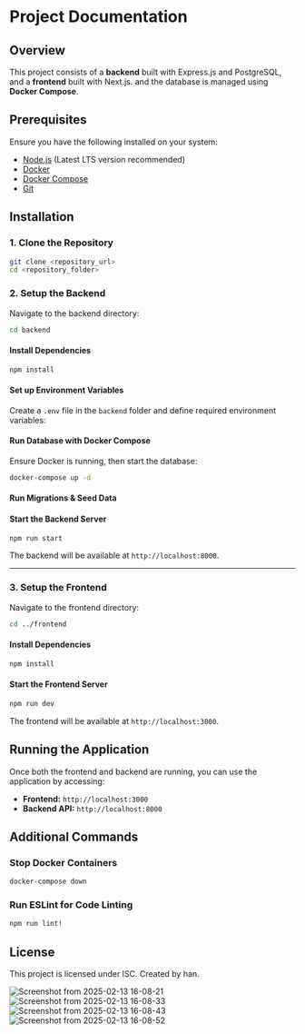 # Project Documentation

## Overview
This project consists of a **backend** built with Express.js and PostgreSQL, and a **frontend** built with Next.js. and the database is managed using **Docker Compose**.

## Prerequisites
Ensure you have the following installed on your system:
- [Node.js](https://nodejs.org/) (Latest LTS version recommended)
- [Docker](https://www.docker.com/)
- [Docker Compose](https://docs.docker.com/compose/)
- [Git](https://git-scm.com/)

## Installation

### 1. Clone the Repository
```bash
git clone <repository_url>
cd <repository_folder>
```

### 2. Setup the Backend

Navigate to the backend directory:
```bash
cd backend
```

#### Install Dependencies
```bash
npm install
```

#### Set up Environment Variables
Create a `.env` file in the `backend` folder and define required environment variables:

#### Run Database with Docker Compose
Ensure Docker is running, then start the database:
```bash
docker-compose up -d
```

#### Run Migrations & Seed Data

#### Start the Backend Server
```bash
npm run start
```
The backend will be available at `http://localhost:8000`.

---

### 3. Setup the Frontend

Navigate to the frontend directory:
```bash
cd ../frontend
```

#### Install Dependencies
```bash
npm install
```

#### Start the Frontend Server
```bash
npm run dev
```
The frontend will be available at `http://localhost:3000`.

## Running the Application
Once both the frontend and backend are running, you can use the application by accessing:
- **Frontend:** `http://localhost:3000`
- **Backend API:** `http://localhost:8000`

## Additional Commands

### Stop Docker Containers
```bash
docker-compose down
```

### Run ESLint for Code Linting
```bash
npm run lint!

```



## License
This project is licensed under ISC. Created by han.

![Screenshot from 2025-02-13 16-08-21](https://github.com/user-attachments/assets/2bdba7f8-caab-42e8-ba17-29a19ae3434b)
![Screenshot from 2025-02-13 16-08-33](https://github.com/user-attachments/assets/f64adcaa-dff2-4e73-b162-bdbe6790742f)
![Screenshot from 2025-02-13 16-08-43](https://github.com/user-attachments/assets/600f2f8a-0568-4963-b391-d929273301f1)
![Screenshot from 2025-02-13 16-08-52](https://github.com/user-attachments/assets/2c17ccf9-7927-4969-9632-c72d71fda373)
